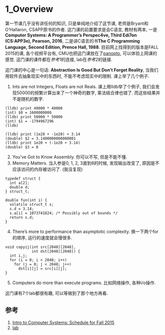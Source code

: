 # 1_Overview
第一节课几乎没有讲任何的知识, 只是单纯地介绍了这节课, 老师是Bryant和O’Hallaron, CSAPP原书的作者. 这门课的前置要求是会C语言, 教材有两本, 一是**Computer Systems: A Programmer’s Perspec4ve, Third Edi7on (CS:APP3e), Pearson, 2016**, 二是讲C语言的书**The C Programming Language, Second Edition, Prence Hall, 1988**. 目前网上找得到的版本是FALL 2015的课, 各个视频平台有, CMU也把这门课放在了[panopto](https://scs.hosted.panopto.com/Panopto/Pages/Sessions/List.aspx#folderID=%22b96d90ae-9871-4fae-91e2-b1627b43e25e%22), 可以体验上网课的感觉. 这门课的课件都在*参考1*的连接, lab在*参考2*的链接.

这门课的中心是一句话: **Abstraction Is Good But Don’t Forget Reality**, 当我们用软件去抽象现实中的东西时, 不能不考虑现实中的限制. 课上举了几个例子.
1. Ints are not Integers, Floats are not Reals. 课上用lldb举了个例子, 我们会发现50000的频繁计算出来了一个神奇的数字, 乘法结合律也错了. 而这些结果并不是随机的数字.
```
(lldb) print 40000 * 40000
(int) $0 = 1600000000
(lldb) print 50000 * 50000
(int) $1 = -1794967296
(lldb)

(lldb) print (1e20 + -1e20) + 3.14
(double) $2 = 3.1400000000000001
(lldb) print 1e20 + (-1e20 + 3.14)
(double) $3 = 0
```

2. You’ve Got to Know Assembly. 你可以不写, 但是不能不懂.
3. Memory Matters. 当入参是0, 1, 2, 3直到6的时候, 发现输出改变了, 原因是不应该访问的内存被访问了. (我没复现)
```
typedef struct {
  int a[2];
  double d;
} struct_t;

double fun(int i) {
  volatile struct_t s;
  s.d = 3.14;
  s.a[i] = 1073741824; /* Possibly out of bounds */
  return s.d;
}
```

4. There’s more to performance than asymptotic complexity. 换一下两个for的顺序, 运行的速度就会慢很多.
```
void copyij(int src[2048][2048],
            int dst[2048][2048]) {
  int i,j;
  for (i = 0; i < 2048; i++)
    for (j = 0; j < 2048; j++)
      dst[i][j] = src[i][j];
}
```
5. Computers do more than execute programs. 比如网络操作, 各种i/o操作. 

这门课有7个lab都很有趣, 可以等做到了那个地方再看. 

## 参考
1. [Intro to Computer Systems: Schedule for Fall 2015](http://www.cs.cmu.edu/afs/cs/academic/class/15213-f15/www/schedule.html)
2. [lab](http://csapp.cs.cmu.edu/3e/labs.html)